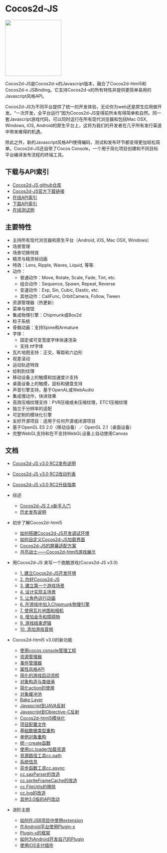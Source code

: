 # Cocos2d-JS

<img src="http://www.cocos2d-x.org/attachments/download/1508" height=180> 

Cocos2d-JS是Cocos2d-x的Javascript版本，融合了Cocos2d-html5和Cocos2d-x JSBinding。它支持Cocos2d-x的所有特性并提供更简单易用的Javascript风格API。

Cocos2d-JS为不同平台提供了统一的开发体验，无论你为web还是原生应用做开发。“一次开发，全平台运行”因为Cocos2d-JS变得前所未有得简单和自然。同一套Javascript游戏代码，可以同时运行在所有现代浏览器和包括Mac OSX, Windows, iOS, Android的原生平台上，这将为我们的开发者在几乎所有发行渠道中带来难得的机遇。

除此之外，新的Javascript风格API使得编码，测试和发布环节都变得更加轻松简单。Cocos2d-JS还自带了Cocos Console，一个用于简化项目创建和不同目标平台编译发布流程的终端工具。

## 下载与API索引

- [Cocos2d-JS github仓库](http://github.com/cocos2d/cocos2d-js/)
- [Cocos2d-JS官方下载链接](http://www.cocos2d-x.org/download)
- [在线API索引](http://www.cocos2d-x.org/wiki/Reference)
- [下载API索引](http://www.cocos2d-x.org/filedown/Cocos2d-JS-v3rc2-API.zip)
- [在线测试例](http://cocos2d-x.org/js-tests/)

## 主要特性

* 主持所有现代浏览器和原生平台（Android, iOS, Mac OSX, Windows）
* 场景管理
* 场景切换特效
* 精灵与精灵帧动画
* 特效：Lens, Ripple, Waves, Liquid, 等等.
* 动作：
    * 普通动作：Move, Rotate, Scale, Fade, Tint, etc.
    * 组合动作：Sequence, Spawn, Repeat, Reverse
    * 变速动作：Exp, Sin, Cubic, Elastic, etc.
    * 其他动作：CallFunc, OrbitCamera, Follow, Tween
* 资源管理器（热更新）
* 菜单与按钮
* 集成物理引擎：Chipmunk或Box2d
* 粒子系统
* 骨骼动画：支持Spine和Armature
* 字体：
    * 固定或可变宽度字体快速渲染
    * 支持.ttf字体
* 瓦片地图支持：正交，等距和六边形
* 视差滚动
* 运动轨迹特效
* 绘制到纹理
* 移动设备上的触摸和加速度计支持
* 桌面设备上的触摸，鼠标和键盘支持
* 声音引擎支持，基于OpenAL或WebAudio
* 集成慢动作，快进效果
* 高效压缩纹理支持：PVR压缩或未压缩纹理，ETC1压缩纹理
* 独立于分辨率的适配
* 可定制的模块化引擎
* 友好开源项目：适用于任何开源或闭源项目
* 基于OpenGL ES 2.0（移动设备）／ OpenGL 2.1（桌面设备）
* 完整WebGL支持和在不支持WebGL设备上自动使用Canvas
   
## 文档

- [Cocos2d-JS v3.0 RC2发布说明](./release-notes/v3.0rc2/release-note/zh.md)
- [Cocos2d-JS v3.0 RC2改动列表](./release-notes/v3.0rc2/changelog/en.md)
- [Cocos2d-JS v3.0 RC2升级指南](./release-notes/v3.0rc0/upgrade-guide/zh.md)

- 综述
	- [Cocos2d-JS 2.x新手入门](./v2/getting-started_with-cocos2d-html5/zh.md)
	- [历史发布说明](./release-notes/zh.md)
	
- 初步了解Cocos2d-html5
    - [如何搭建Cocos2d-JS开发调试环境](./v2/setup-devenv/zh.md)
    - [如何自定义Cocos2d-JS加载界面](./v2/customize-loading-screen/zh.md)
    - [Cocos2d-JS的屏幕适配方案](./v2/resolution-policy-design/zh.md)
    - [月亮战士——Cocos2d-html5游戏展示](./v2/moonwarriors-cocos2d-html5-showcase/zh.md)
    
- 用Cocos2d-JS 来写一个跑酷游戏(Cocos2d-JS v3.0)
	- [1. 建立Cocos2d-JS开发环境](../../../tutorial/framework/html5/parkour-game-with-javascript-v3.0/chapter1/zh.md)
	- [2. 你好Cocos2d-JS](../../../tutorial/framework/html5/parkour-game-with-javascript-v3.0/chapter2/en.md)
	- [3. 建立第一个游戏场景](../../../tutorial/framework/html5/parkour-game-with-javascript-v3.0/chapter3/en.md)
	- [4. 设计实现主场景](../../../tutorial/framework/html5/parkour-game-with-javascript-v3.0/chapter4/en.md)
	- [5. 让角色运行动画](../../../tutorial/framework/html5/parkour-game-with-javascript-v3.0/chapter5/en.md)
	- [6. 在游戏中加入Chipmunk物理引擎](../../../tutorial/framework/html5/parkour-game-with-javascript-v3.0/chapter6/en.md)
	- [7. 使用瓦片地图和相机](../../../tutorial/framework/html5/parkour-game-with-javascript-v3.0/chapter7/en.md)
	- [8. 增加金币和障碍物](../../../tutorial/framework/html5/parkour-game-with-javascript-v3.0/chapter8/en.md)
	- [9. 游戏结束逻辑](../../../tutorial/framework/html5/parkour-game-with-javascript-v3.0/chapter9/en.md)
	- [10. 添加游戏音频](../../../tutorial/framework/html5/parkour-game-with-javascript-v3.0/chapter10/en.md)

- Cocos2d-html5 v3.0的新功能
    - [使用cocos console管理工程](./v2/cocos-console/zh.md)
    - [资源管理器](./v3/assets-manager/zh.md)
    - [事件管理器](./v3/eventManager/zh.md)
    - [属性风格API](./v3/getter-setter-api/zh.md)
    - [简化的游戏启动流程](./v3/cc-game/zh.md)
    - [对象构造与类继承](./v3/inheritance/zh.md)
    - [简化action的使用](./v3/cc-actions/zh.md)
    - [对象缓冲池](./v3/cc-pool/zh.md)
    - [Bake Layer](./v3/bake-layer/zh.md)
    - [Javascript到JAVA反射](./v3/reflection/zh.md)
    - [Javascript到Objective-C反射](./v3/reflection-oc/zh.md)
    - [Cocos2d-html5模块化](./v3/moduleconfig-json/zh.md)
    - [项目配置文件](./v3/project-json/zh.md)
    - [基础数据类型重构](./v3/basic-data/zh.md)
    - [单例对象重构](./v3/singleton-objs/zh.md)
    - [统一create函数](./v3/create-api/zh.md)
    - [使用cc.loader加载资源](./v3/cc-loader/zh.md)
    - [资源路径工具cc.path](./v3/cc-path/zh.md)
    - [系统信息](./v3/cc-sys/zh.md)
    - [异步函数工具cc.async](./v3/cc-async/zh.md)
    - [cc.saxParser的改造](./v3/cc-saxparser/zh.md)
    - [cc.spriteFrameCache的改造](./v3/cc-spriteframecache/zh.md)
    - [cc.FileUtils的移除](./v3/cc-fileutils/zh.md)
    - [cc.log的改造](./v3/cc-log/zh.md)
    - [其他3.0版的API改动](./v3/more-change-from-v2-to-v3/zh.md)
    
- 进阶主题
    - [如何在JSB项目中使用extension](./jsb/jsb-extension/zh.md)
    - [在Android平台使用Plugin-x](./jsb/plugin-x/how-to-use-plugin-x-on-android/zh.md)
    - [Plugin-x的框架](./jsb/plugin-x/plugin-x-architecture/zh.md)
    - [如何为Android开发自己的Plugin](./jsb/plugin-x/how-to-write-your-own-plugin-for-android/zh.md)
    - [使用iOS支付插件](./jsb/plugin-x/ios-iap/zh.md)